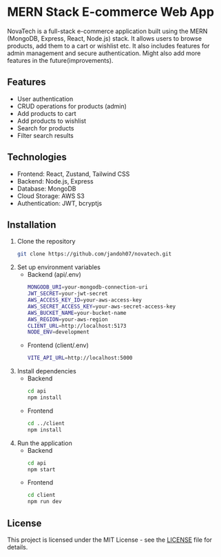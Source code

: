 # MERN Stack E-commerce Web App
NovaTech is a full-stack e-commerce application built using the MERN (MongoDB, Express, React, Node.js) stack. It allows users to browse products, add them to a cart or wishlist etc. It also includes features for admin management and secure authentication. Might also add more features in the future(improvements).

## Features
- User authentication
- CRUD operations for products (admin)
- Add products to cart
- Add products to wishlist
- Search for products
- Filter search results

## Technologies
- Frontend: React, Zustand, Tailwind CSS
- Backend: Node.js, Express
- Database: MongoDB
- Cloud Storage: AWS S3
- Authentication: JWT, bcryptjs

## Installation
1. Clone the repository
    ```bash
    git clone https://github.com/jandoh07/novatech.git
    ```
2. Set up environment variables
   - Backend (api/.env)
      ```bash
      MONGODB_URI=your-mongodb-connection-uri
      JWT_SECRET=your-jwt-secret
      AWS_ACCESS_KEY_ID=your-aws-access-key
      AWS_SECRET_ACCESS_KEY=your-aws-secret-access-key
      AWS_BUCKET_NAME=your-bucket-name
      AWS_REGION=your-aws-region
      CLIENT_URL=http://localhost:5173
      NODE_ENV=development
      ```
    - Frontend (client/.env)
        ```bash
        VITE_API_URL=http://localhost:5000
        ```
3. Install dependencies
   - Backend
      ```bash
      cd api
      npm install
      ```
    - Frontend
      ```bash
      cd ../client
      npm install
      ```
4. Run the application
   - Backend
      ```bash
      cd api
      npm start
      ```
    - Frontend
      ```bash
      cd client
      npm run dev
      ```

## License
This project is licensed under the MIT License - see the [LICENSE](LICENSE.txt) file for details.
 
